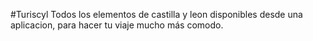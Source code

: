 #Turiscyl
Todos los elementos de castilla y leon disponibles desde una aplicacion, para hacer tu viaje mucho más comodo.